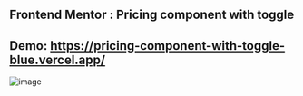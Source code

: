 ## Frontend Mentor : Pricing component with toggle 
## Demo: https://pricing-component-with-toggle-blue.vercel.app/


![image](https://github.com/cjpanda/Pricing-component-with-toggle/assets/107156444/945677ac-763d-4290-8f91-248e48706004)
